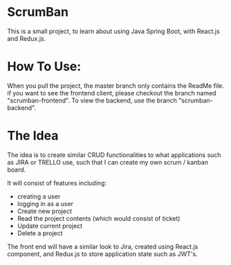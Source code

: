 # ScrumBan
This is a small project, to learn about using Java Spring Boot, with React.js and Redux.js.

# How To Use:
When you pull the project, the master branch only contains the ReadMe file. if you want to see the frontend client, please checkout the branch named "scrumban-frontend". To view the backend, use the branch "scrumban-backend".



# The Idea
The idea is to create similar CRUD functionalities to what applications such as JIRA or TRELLO use, such that I can create my own scrum / kanban board.

It will consist of features including:
- creating a user
- logging in as a user
- Create new project
- Read the project contents (which would consist of ticket)
- Update current project
- Delete a project

The front end will have a similar look to Jira, created using React.js component, and Redux.js to store application state such as JWT's. 
